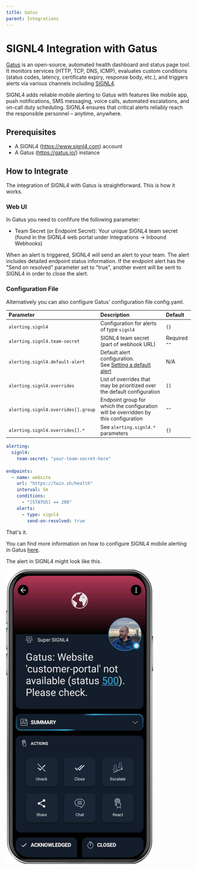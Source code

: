 ```yaml
---
title: Gatus
parent: Integrations
---
```


# SIGNL4 Integration with Gatus

[Gatus](https://gatus.io/) is an open-source, automated health dashboard and status page tool. It monitors services (HTTP, TCP, DNS, ICMP), evaluates custom conditions (status codes, latency, certificate expiry, response body, etc.), and triggers alerts via various channels including [SIGNL4](https://www.signl4.com/).

SIGNL4 adds reliable mobile alerting to Gatus with features like mobile app, push notifications, SMS messaging, voice calls, automated escalations, and on-call duty scheduling. SIGNL4 ensures that critical alerts reliably reach the responsible personnel – anytime, anywhere.

## Prerequisites
- A SIGNL4 (https://www.signl4.com) account
- A Gatus (https://gatus.io/) instance

## How to Integrate

The integration of SIGNL4 with Gatus is straightforward. This is how it works.

### Web UI

In Gatus you need to confifure the following parameter:
- Team Secret (or Endpoint Secret): Your unique SIGNL4 team secret (found in the SIGNL4 web portal under Integrations -> Inbound Webhooks)

When an alert is triggered, SIGNL4 will send an alert to your team. The alert includes detailed endpoint status information. If the endpoint alert has the "Send on resolved" parameter set to "true", another event will be sent to SIGNL4 in order to close the alert.

### Configuration File

Alternatively you can also configure Gatus' configuration file config.yaml.

| Parameter                           | Description                                                                                | Default       |
|:------------------------------------|:-------------------------------------------------------------------------------------------|:--------------|
| `alerting.signl4`                   | Configuration for alerts of type `signl4`                                                  | `{}`          |
| `alerting.signl4.team-secret`       | SIGNL4 team secret (part of webhook URL)                                                   | Required `""` |
| `alerting.signl4.default-alert`     | Default alert configuration. <br />See [Setting a default alert](#setting-a-default-alert) | N/A           |
| `alerting.signl4.overrides`         | List of overrides that may be prioritized over the default configuration                   | `[]`          |
| `alerting.signl4.overrides[].group` | Endpoint group for which the configuration will be overridden by this configuration        | `""`          |
| `alerting.signl4.overrides[].*`     | See `alerting.signl4.*` parameters                                                         | `{}`          |

```yaml
alerting:
  signl4:
    team-secret: "your-team-secret-here"

endpoints:
  - name: website
    url: "https://twin.sh/health"
    interval: 5m
    conditions:
      - "[STATUS] == 200"
    alerts:
      - type: signl4
        send-on-resolved: true
```

That's it.

You can find more information on how to configure SIGNL4 mobile alerting in Gatus [here](https://gatus.io/docs/alerting-signl4).

The alert in SIGNL4 might look like this.

![SIGNL4 Alert](signl4-gatus.png)

